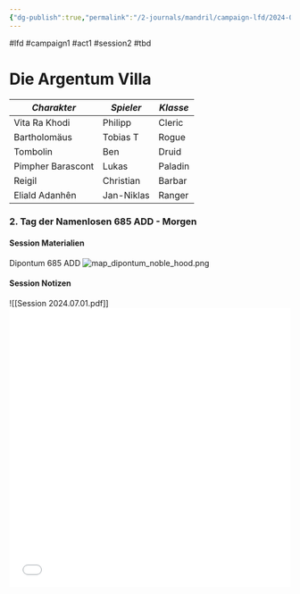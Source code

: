 ```yaml
---
{"dg-publish":true,"permalink":"/2-journals/mandril/campaign-lfd/2024-07-01/"}
---
```


#lfd #campaign1 #act1 #session2 #tbd 

# Die Argentum Villa

| *Charakter* | *Spieler* | *Klasse* |
| ----------- | ----------- | ----------- |
| Vita Ra Khodi | Philipp | Cleric |
| Bartholomäus | Tobias T | Rogue |
| Tombolin | Ben | Druid |
| Pimpher Barascont | Lukas | Paladin |
| Reigil | Christian | Barbar |
| Eliald Adanhên | Jan-Niklas | Ranger |

### 2. Tag der Namenlosen 685 ADD - Morgen



#### Session Materialien
Dipontum 685 ADD
![map_dipontum_noble_hood.png](/img/user/z_Attachments/map_dipontum_noble_hood.png)

#### Session Notizen
![[Session 2024.07.01.pdf]]
<embed src="/img/Session 2024.07.01.pdf" type="application/pdf" width="100%" height=500 />